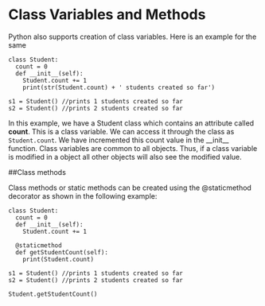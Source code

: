 # Class Variables and Methods

Python also supports creation of class variables. Here is an example for the same

```
class Student:
  count = 0
  def __init__(self):
    Student.count += 1
    print(str(Student.count) + ' students created so far')
    
s1 = Student() //prints 1 students created so far
s2 = Student() //prints 2 students created so far
```
In this example, we have a Student class which contains an attribute called **count**. This is a class variable. We can access it through the class as ```Student.count```. We have incremented this count value in the \_\_init\_\_ function. 
Class variables are common to all objects. Thus, if a class variable is modified in a object all other objects will also see the modified value.

##Class methods

Class methods or static methods can be created using the @staticmethod decorator as shown in the following example:
```
class Student:
  count = 0
  def __init__(self):
    Student.count += 1
   
  @staticmethod
  def getStudentCount(self):
    print(Student.count)
  
s1 = Student() //prints 1 students created so far
s2 = Student() //prints 2 students created so far

Student.getStudentCount()



